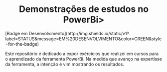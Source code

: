<h1 align="center"> Demonstrações de estudos no PowerBi> 
</h1> [Badge em Desenvolvimento](http://img.shields.io/static/v1?label=STATUS&message=EM%20DESENVOLVIMENTO&color=GREEN&style=for-the-badge)

Este repositório é dedicado a expor exércicios que realizei em cursos para o aprendizado da ferramenta PowerBi.
Na medida que avanço na expertisse da ferramenta, a intenção é vim mostrando os resultados. 
